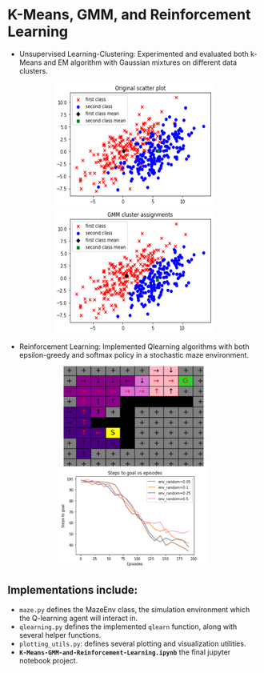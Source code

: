 # K-Means, GMM, and Reinforcement Learning
- Unsupervised Learning-Clustering: Experimented and evaluated both k-Means and EM algorithm with Gaussian mixtures on different data clusters.
<p align="center">
  <img src="samples/original.png" width="320" height = "250">
  <img src="samples/gm.png" width="320" height = "250">
 </p>
 
 
 - Reinforcement Learning: Implemented Qlearning algorithms with both epsilon-greedy and softmax policy in a stochastic maze environment.
 <p align="center">
 <img src="samples/maze.png" width="280" height = "200">
 <img src="samples/training.png" width="300" height = "200">
  </p>

## Implementations include:
* `maze.py` defines the MazeEnv class, the simulation environment which the Q-learning agent will interact in.
* `qlearning.py` defines the implemented `qlearn` function, along with several helper functions.
* `plotting_utils.py`: defines several plotting and visualization utilities.
* **`K-Means-GMM-and-Reinforcement-Learning.ipynb`** the final jupyter notebook project.
